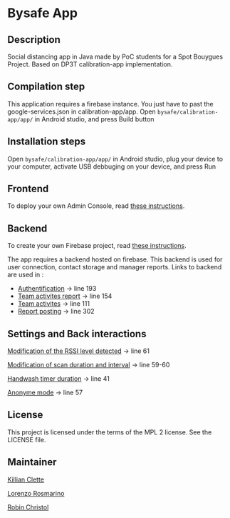 # Bysafe App

## Description

Social distancing app in Java made by PoC students for a Spot Bouygues Project.
Based on DP3T calibration-app implementation.

## Compilation step

This application requires a firebase instance. You just have to past the google-services.json in calibration-app/app.
Open ```bysafe/calibration-app/app/``` in Android studio, and press Build button

## Installation steps

Open ```bysafe/calibration-app/app/``` in Android studio, plug your device to your computer, 
activate USB debbuging on your device, and press Run

## Frontend

To deploy your own Admin Console, read [these instructions](admin_panel/README.MD).

## Backend

To create your own Firebase project, read [these instructions](back/README.MD).

The app requires a backend hosted on firebase.
This backend is used for user connection, contact storage and manager reports.
Links to backend are used in : 
- [Authentification](calibration-app/app/src/main/java/com/bouygues/bysafe/auth/AuthActivity.java) -> line 193
- [Team activites report](calibration-app/app/src/main/java/com/bouygues/bysafe/report/TeamActivitiesReportFragment.java) -> line 154
- [Team activites](calibration-app/app/src/main/java/com/bouygues/bysafe/report/TeamActivitiesFragment.java) -> line 111
- [Report posting](calibration-app/app/src/main/java/com/bouygues/bysafe/MainActivity.java) -> line 302

## Settings and Back interactions

[Modification of the RSSI level detected](dp3t-sdk/sdk/src/main/java/org/dpppt/android/sdk/internal/AppConfigManager.java) -> line 61

[Modification of scan duration and interval](dp3t-sdk/sdk/src/main/java/org/dpppt/android/sdk/internal/AppConfigManager.java) -> line 59-60

[Handwash timer duration](calibration-app/app/src/main/java/com/bouygues/bysafe/handwash/HandwashFragment.java) -> line 41

[Anonyme mode](calibration-app/app/src/main/java/com/bouygues/bysafe/auth/AuthActivity.java) -> line 57

## License
This project is licensed under the terms of the MPL 2 license. See the LICENSE file.

## Maintainer
[Killian Clette](https://github.com/Skerilyo)

[Lorenzo Rosmarino](https://github.com/Drysque)

[Robin Christol](https://github.com/ltsrc)
